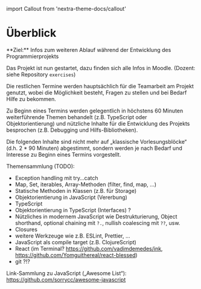 import Callout from 'nextra-theme-docs/callout'

# Überblick

<Callout>  
  **Ziel:** Infos zum weiteren Ablauf während der Entwicklung des Programmierprojekts
</Callout>

Das Projekt ist nun gestartet, dazu finden sich
alle Infos in Moodle. (Dozent: siehe Repository
`exercises`)

Die restlichen Termine werden hauptsächlich für
die Teamarbeit am Projekt genutzt, wobei die 
Möglichkeit besteht, Fragen zu stellen und bei
Bedarf Hilfe zu bekommen. 

Zu Beginn eines Termins werden gelegentlich in
höchstens 60 Minuten weiterführende Themen 
behandelt (z.B. TypeScript oder Objektorientierung) 
und nützliche Inhalte für die Entwicklung des
Projekts besprochen (z.B. Debugging und 
Hilfs-Bibliotheken).

Die folgenden Inhalte sind nicht mehr auf
„klassische Vorlesungsblöcke“ (d.h. 2 * 90 Minuten)
abgestimmt, sondern werden je nach Bedarf und
Interesse zu Beginn eines Termins vorgestellt. 

Themensammlung (TODO):

- Exception handling mit try…catch
- Map, Set, iterables, Array-Methoden (filter, find, map, …)
- Statische Methoden in Klassen (z.B. für Storage)
- Objektorientierung in JavaScript (Vererbung)
- TypeScript
- Objektorientierung in TypeScript (Interfaces) ?
- Nützliches in modernem JavaScript wie Destrukturierung, Object shorthand, optional chaining mit `?.`, nullish coalescing mit `??`, usw.
- Closures
- weitere Werkzeuge wie z.B. ESLint, Prettier, …
- JavaScript als compile target (z.B. ClojureScript)
- React (im Terminal? https://github.com/vadimdemedes/ink, https://github.com/Yomguithereal/react-blessed)
- git ?!?

Link-Sammlung zu JavaScript („Awesome List“): 
https://github.com/sorrycc/awesome-javascript




